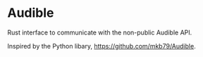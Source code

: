 # Audible

Rust interface to communicate with the non-public Audible API. 

Inspired by the Python libary, https://github.com/mkb79/Audible.
